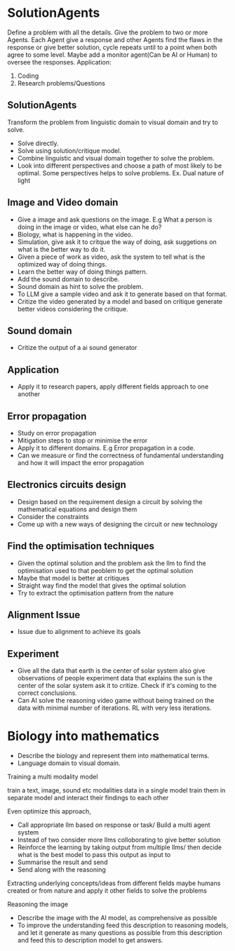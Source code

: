 # SolutionAgents

Define a problem with all the details.
Give the problem to two or more Agents. Each Agent give a response and other Agents find the flaws in the response or give better solution, cycle repeats until to a point when both agree to some level.
Maybe add a monitor agent(Can be AI or Human) to oversee the responses.
Application:

1. Coding
2. Research problems/Questions 

## SolutionAgents

Transform the problem from linguistic domain to visual domain and try to solve.

- Solve directly.
- Solve using solution/critique model.
- Combine linguistic and visual domain together to solve the problem.
- Look into different perspectives and choose a path of most likely to be optimal. Some perspectives helps to solve problems. Ex. Dual nature of light

## Image and Video domain

- Give a image and ask questions on the image. E.g What a person is doing in the image or video, what else can he do?
- Biology, what is happening in the video.
- Simulation, give ask it to critque the way of doing, ask suggetions on what is the better way to do it.
- Given a piece of work as video, ask the system to tell what is the optimized way of doing things.
- Learn the better way of doing things pattern.
- Add the sound domain to describe.
- Sound domain as hint to solve the problem.
- To LLM give a sample video and ask it to generate based on that format.
- Critize the video generated by a model and based on critique generate better videos considering the critique.

## Sound domain

- Critize the output of a ai sound generator

## Application 

- Apply it to research papers, apply different fields approach to one another

## Error propagation 

- Study on error propagation 
- Mitigation steps to stop or minimise the error
- Apply it to different domains. E.g Error propagation in a code.
- Can we measure or find the correctness of fundamental understanding and how it will impact the error propagation

## Electronics circuits design

- Design based on the requirement design a circuit by solving the mathematical equations and design them
- Consider the constraints
- Come up with a new ways of designing the circuit or new technology

## Find the optimisation techniques 

- Given the optimal solution and the problem ask the llm to find the optimisation used to that peoblem to get the optimal solution
- Maybe that model is better at critiques
- Straight way find the model that gives the optimal solution
- Try to extract the optimisation pattern from the nature

## Alignment Issue

- Issue due to alignment to achieve its goals

## Experiment

- Give all the data that earth is the center of solar system also give observations of people experiment data that explains the sun is the center of the solar system ask it to critize. Check if it's coming to the correct conclusions.
- Can AI solve the reasoning video game without being trained on the data with minimal number of iterations. RL with very less iterations.

# Biology into mathematics

- Describe the biology and represent them into mathematical terms. 
- Language domain to visual domain.

Training a multi modality model

train a text, image, sound etc modalities data in a single model
train them in separate model and interact their findings to each other

Even optimize this approach,
- Call appropriate llm based on response or task/ Build a multi agent system 
- Instead of two consider more llms colloborating to give better solution 
- Reinforce the learning by taking output from multiple llms/ then decide what is the best model to pass this output as input to
- Summarise the result and send
- Send along with the reasoning 

Extracting underlying concepts/ideas from different fields maybe humans created or from nature and apply it other fields to solve the problems

Reasoning the image

- Describe the image with the AI model, as comprehensive as possible
- To improve the understanding feed this description to reasoning models, and let it generate as many questions as possible from this description and feed this to description model to get answers. 


